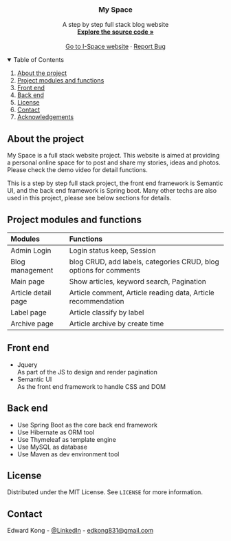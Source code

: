 <h3 align="center">My Space</h3>

  <p align="center">
    A step by step full stack blog website
    <br />
    <a href="https://github.com/konaer/iblog"><strong>Explore the source code »</strong></a>
    <br />
    <br />
    <a href="www.ispaceblog.tk">Go to I-Space website</a>
    ·
    <a href="https://github.com/konaer/iblog/issues">Report Bug</a>
  </p>



<!-- TABLE OF CONTENTS -->
<details open="open">
  <summary>Table of Contents</summary>
  <ol>
    <li>
      <a href="#about-the-project">About the project</a>
    </li>
    <li>
      <a href="#project-modules-and-functions">Project modules and functions</a>
    </li>
    <li><a href="#front-end">Front end</a></li>
    <li><a href="#back-end">Back end</a></li>
    <li><a href="#license">License</a></li>
    <li><a href="#contact">Contact</a></li>
    <li><a href="#acknowledgements">Acknowledgements</a></li>
  </ol>
</details>

## About the project

My Space is a full stack website project.
This website is aimed at providing a personal online space for to post and share my stories, ideas and photos. Please check the demo video for detail functions.

This is a step by step full stack project, the front end framework is Semantic UI, and the back end framework is Spring boot. Many other techs are also used in this project, please see below sections for details.

## Project modules and functions

| Modules         | Functions                       | 
| :------------------ | :----------------------------- |
|  Admin Login  | Login status keep, Session        | 
|  Blog management| blog CRUD, add labels, categories CRUD, blog options for comments |
|  Main page             | Show articles, keyword search, Pagination      |
| Article detail page | Article comment, Article reading data, Article recommendation| 
| Label page| Article classify by label|
| Archive page| Article archive by create time|


## Front end

* Jquery\
  As part of the JS to design and render pagination
* Semantic UI\
  As the front end framework to handle CSS and DOM

## Back end
* Use Spring Boot as the core back end framework
* Use Hibernate as ORM tool
* Use Thymeleaf as template engine
* Use MySQL as database
* Use Maven as dev environment tool


<!-- LICENSE -->
## License

Distributed under the MIT License. See `LICENSE` for more information.

<!-- CONTACT -->
## Contact

Edward Kong - [@LinkedIn](https://www.linkedin.com/in/edwardkong123/) - edkong831@gmail.com
